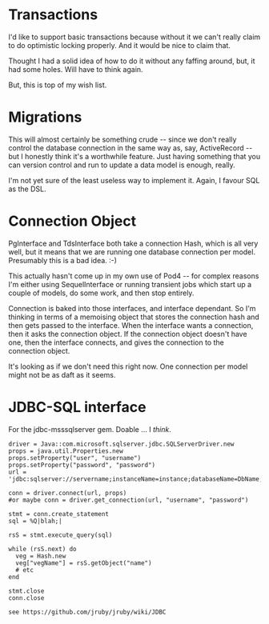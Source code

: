 Transactions
============

I'd like to support basic transactions because without it we can't really claim to do optimistic
locking properly. And it would be nice to claim that.

Thought I had a solid idea of how to do it without any faffing around, but, it had some holes. Will
have to think again.

But, this is top of my wish list.


Migrations
==========

This will almost certainly be something crude -- since we don't really control the database
connection in the same way as, say, ActiveRecord -- but I honestly think it's a worthwhile feature.
Just having something that you can version control and run to update a data model is enough,
really.

I'm not yet sure of the least useless way to implement it.  Again, I favour SQL as the DSL.


Connection Object
=================

PgInterface and TdsInterface both take a connection Hash, which is all very well, but it means that
we are running one database connection per model.  Presumably this is a bad idea. :-)

This actually hasn't come up in my own use of Pod4 -- for complex reasons I'm either using
SequelInterface or running transient jobs which start up a couple of models, do some work, and then
stop entirely.

Connection is baked into those interfaces, and interface dependant. So I'm thinking in terms of a
memoising object that stores the connection hash and then gets passed to the interface. When the
interface wants a connection, then it asks the connection object. If the connection object doesn't
have one, then the interface connects, and gives the connection to the connection object.

It's looking as if we don't need this right now. One connection per model might not be as daft as
it seems.


JDBC-SQL interface
==================

For the jdbc-msssqlserver gem.  Doable ... I *think*.

    driver = Java::com.microsoft.sqlserver.jdbc.SQLServerDriver.new
    props = java.util.Properties.new
    props.setProperty("user", "username")
    props.setProperty("password", "password")
    url = 'jdbc:sqlserver://servername;instanceName=instance;databaseName=DbName;'

    conn = driver.connect(url, props)
    #or maybe conn = driver.get_connection(url, "username", "password")

    stmt = conn.create_statement
    sql = %Q|blah;|

    rsS = stmt.execute_query(sql)

    while (rsS.next) do
      veg = Hash.new
      veg["vegName"] = rsS.getObject("name")
      # etc
    end

    stmt.close
    conn.close

    see https://github.com/jruby/jruby/wiki/JDBC


